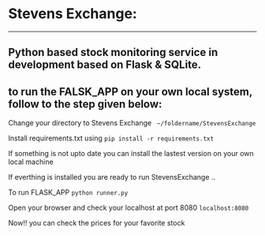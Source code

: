 # Stevens Exchange:
---
## Python based stock monitoring service in development based on Flask & SQLite.


## to run the FALSK_APP on your own local system, follow to the step given below:

Change your directory to Stevens Exchange ``` ~/foldername/StevensExchange```

Install requirements.txt using ```pip install -r requirements.txt```

If something is not upto date you can install the lastest version on your own local machine

If everthing is installed you are ready to run StevensExchange ..

To run FLASK_APP ``` python runner.py ```

Open your browser and check your localhost at port 8080 ```localhost:8080```

Now!! you can check the prices for your favorite stock 

